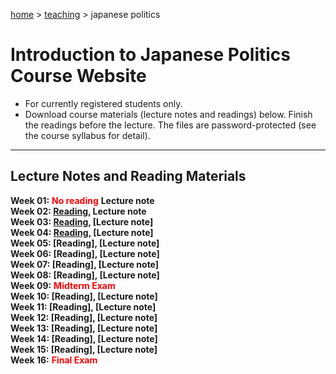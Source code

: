 [home](https://hirosasada.github.io/) > [teaching](https://hirosasada.github.io/#teaching) > japanese politics  
# Introduction to Japanese Politics Course Website
- For currently registered students only.
- Download course materials (lecture notes and readings) below. Finish the readings before the lecture. The files are password-protected (see the course syllabus for detail).  
  
_______________________________________  
## Lecture Notes and Reading Materials  
  
**Week 01:** **<font color="Red">No reading</font>** **Lecture note**  
**Week 02: [Reading](https://drive.google.com/open?id=1BPwn2tSQ1yprBT4b0Mq9hSxkvHczf4py), Lecture note**    
**Week 03: [Reading](https://drive.google.com/open?id=1SP9Fbhh2v8of-jYR1EjjTBswoqUgK0qI), [Lecture note]**  
**Week 04: [Reading](https://drive.google.com/open?id=1mcl1wfHTPu_rct8vs_H1ZWCKfHwmuKtS), [Lecture note]**  
**Week 05: [Reading], [Lecture note]**    
**Week 06: [Reading], [Lecture note]**    
**Week 07: [Reading], [Lecture note]**    
**Week 08: [Reading], [Lecture note]**  
**Week 09:** **<font color="Red">Midterm Exam</font>**  
**Week 10: [Reading], [Lecture note]**   
**Week 11: [Reading], [Lecture note]**  
**Week 12: [Reading], [Lecture note]**  
**Week 13: [Reading], [Lecture note]**  
**Week 14: [Reading], [Lecture note]**  
**Week 15: [Reading], [Lecture note]**  
**Week 16:** **<font color="Red">Final Exam</font>**    
